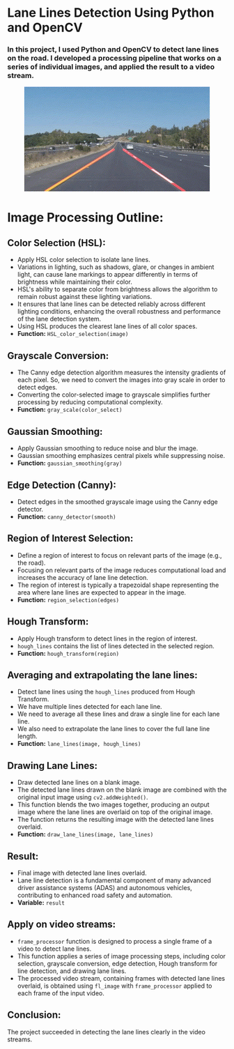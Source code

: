 # **Lane Lines Detection Using Python and OpenCV** 
### In this project, I used Python and OpenCV to detect lane lines on the road. I developed a processing pipeline that works on a series of individual images, and applied the result to a video stream.

<p align="center">
  <img src="OutputExample.gif">
</p>

# Image Processing Outline:

## Color Selection (HSL):

- Apply HSL color selection to isolate lane lines.
- Variations in lighting, such as shadows, glare, or changes in ambient light, can cause lane markings to appear differently in terms of brightness while maintaining their color.
- HSL's ability to separate color from brightness allows the algorithm to remain robust against these lighting variations.
- It ensures that lane lines can be detected reliably across different lighting conditions, enhancing the overall robustness and performance of the lane detection system.
- Using HSL produces the clearest lane lines of all color spaces.
- **Function:** `HSL_color_selection(image)`

## Grayscale Conversion:

- The Canny edge detection algorithm measures the intensity gradients of each pixel. So, we need to convert the images into gray scale in order to detect edges.
- Converting the color-selected image to grayscale simplifies further processing by reducing computational complexity.
- **Function:** `gray_scale(color_select)`

## Gaussian Smoothing:

- Apply Gaussian smoothing to reduce noise and blur the image.
- Gaussian smoothing emphasizes central pixels while suppressing noise.
- **Function:** `gaussian_smoothing(gray)`

## Edge Detection (Canny):

- Detect edges in the smoothed grayscale image using the Canny edge detector.
- **Function:** `canny_detector(smooth)`

## Region of Interest Selection:

- Define a region of interest to focus on relevant parts of the image (e.g., the road).
- Focusing on relevant parts of the image reduces computational load and increases the accuracy of lane line detection.
- The region of interest is typically a trapezoidal shape representing the area where lane lines are expected to appear in the image.
- **Function:** `region_selection(edges)`

## Hough Transform:

- Apply Hough transform to detect lines in the region of interest.
- `hough_lines` contains the list of lines detected in the selected region.
- **Function:** `hough_transform(region)`

## Averaging and extrapolating the lane lines:

- Detect lane lines using the `hough_lines` produced from Hough Transform.
- We have multiple lines detected for each lane line.
- We need to average all these lines and draw a single line for each lane line.
- We also need to extrapolate the lane lines to cover the full lane line length.
- **Function:** `lane_lines(image, hough_lines)`

## Drawing Lane Lines:

- Draw detected lane lines on a blank image.
- The detected lane lines drawn on the blank image are combined with the original input image using `cv2.addWeighted()`.
- This function blends the two images together, producing an output image where the lane lines are overlaid on top of the original image.
- The function returns the resulting image with the detected lane lines overlaid.
- **Function:** `draw_lane_lines(image, lane_lines)`

## Result:

- Final image with detected lane lines overlaid.
- Lane line detection is a fundamental component of many advanced driver assistance systems (ADAS) and autonomous vehicles, contributing to enhanced road safety and automation.
- **Variable:** `result`

## Apply on video streams:

- `frame_processor` function is designed to process a single frame of a video to detect lane lines.
- This function applies a series of image processing steps, including color selection, grayscale conversion, edge detection, Hough transform for line detection, and drawing lane lines.
- The processed video stream, containing frames with detected lane lines overlaid, is obtained using `fl_image` with `frame_processor` applied to each frame of the input video.


## **Conclusion:**

The project succeeded in detecting the lane lines clearly in the video streams.

